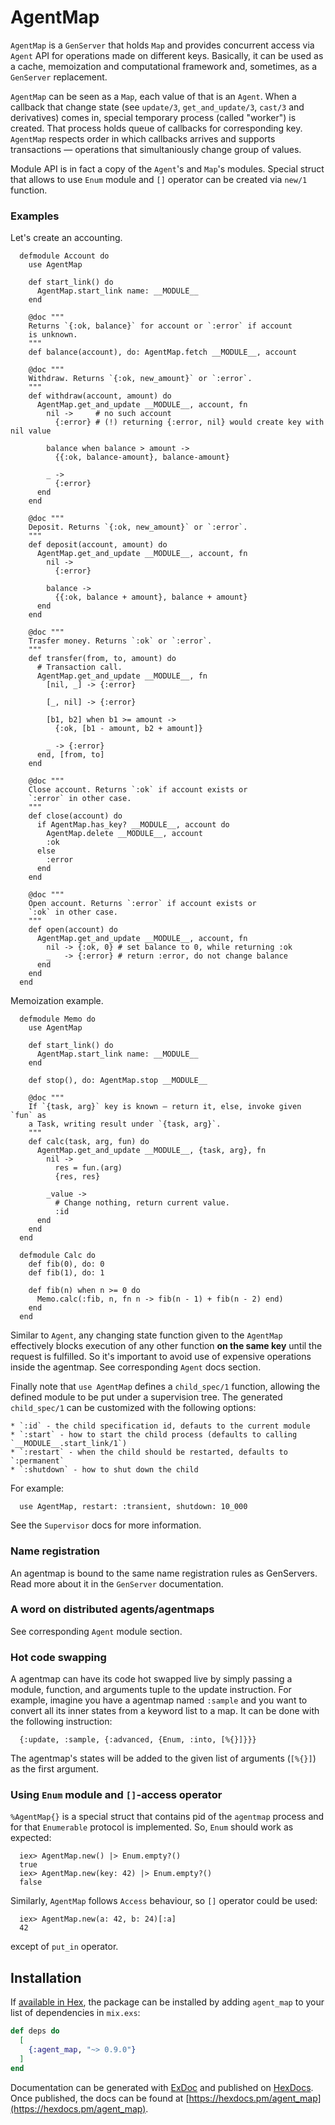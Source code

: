 
# AgentMap

  `AgentMap` is a `GenServer` that holds `Map` and provides concurrent access
  via `Agent` API for operations made on different keys. Basically, it can be
  used as a cache, memoization and computational framework and, sometimes, as a
  `GenServer` replacement.

  `AgentMap` can be seen as a `Map`, each value of that is an `Agent`. When a
  callback that change state (see `update/3`, `get_and_update/3`, `cast/3` and
  derivatives) comes in, special temporary process (called "worker") is created.
  That process holds queue of callbacks for corresponding key. `AgentMap`
  respects order in which callbacks arrives and supports transactions —
  operations that simultaniously change group of values.

  Module API is in fact a copy of the `Agent`'s and `Map`'s modules. Special
  struct that allows to use `Enum` module and `[]` operator can be created via
  `new/1` function.

### Examples

  Let's create an accounting.

      defmodule Account do
        use AgentMap

        def start_link() do
          AgentMap.start_link name: __MODULE__
        end

        @doc """
        Returns `{:ok, balance}` for account or `:error` if account
        is unknown.
        """
        def balance(account), do: AgentMap.fetch __MODULE__, account

        @doc """
        Withdraw. Returns `{:ok, new_amount}` or `:error`.
        """
        def withdraw(account, amount) do
          AgentMap.get_and_update __MODULE__, account, fn
            nil ->     # no such account
              {:error} # (!) returning {:error, nil} would create key with nil value

            balance when balance > amount ->
              {{:ok, balance-amount}, balance-amount}
            
            _ ->
              {:error}
          end
        end

        @doc """
        Deposit. Returns `{:ok, new_amount}` or `:error`.
        """
        def deposit(account, amount) do
          AgentMap.get_and_update __MODULE__, account, fn
            nil ->
              {:error}
            
            balance ->
              {{:ok, balance + amount}, balance + amount}
          end
        end

        @doc """
        Trasfer money. Returns `:ok` or `:error`.
        """
        def transfer(from, to, amount) do
          # Transaction call.
          AgentMap.get_and_update __MODULE__, fn
            [nil, _] -> {:error}
            
            [_, nil] -> {:error}
            
            [b1, b2] when b1 >= amount ->
              {:ok, [b1 - amount, b2 + amount]}
              
            _ -> {:error}
          end, [from, to]
        end

        @doc """
        Close account. Returns `:ok` if account exists or
        `:error` in other case.
        """
        def close(account) do
          if AgentMap.has_key? __MODULE__, account do
            AgentMap.delete __MODULE__, account
            :ok
          else
            :error
          end
        end

        @doc """
        Open account. Returns `:error` if account exists or
        `:ok` in other case.
        """
        def open(account) do
          AgentMap.get_and_update __MODULE__, account, fn
            nil -> {:ok, 0} # set balance to 0, while returning :ok
            _   -> {:error} # return :error, do not change balance
          end
        end
      end

  Memoization example.

      defmodule Memo do
        use AgentMap

        def start_link() do
          AgentMap.start_link name: __MODULE__
        end

        def stop(), do: AgentMap.stop __MODULE__

        @doc """
        If `{task, arg}` key is known — return it, else, invoke given `fun` as
        a Task, writing result under `{task, arg}`.
        """
        def calc(task, arg, fun) do
          AgentMap.get_and_update __MODULE__, {task, arg}, fn
            nil ->
              res = fun.(arg)
              {res, res}

            _value ->
              # Change nothing, return current value.
              :id 
          end
        end
      end

      defmodule Calc do
        def fib(0), do: 0
        def fib(1), do: 1
        
        def fib(n) when n >= 0 do
          Memo.calc(:fib, n, fn n -> fib(n - 1) + fib(n - 2) end)
        end
      end

  Similar to `Agent`, any changing state function given to the `AgentMap`
  effectively blocks execution of any other function **on the same key** until
  the request is fulfilled. So it's important to avoid use of expensive
  operations inside the agentmap. See corresponding `Agent` docs section.

  Finally note that `use AgentMap` defines a `child_spec/1` function, allowing
  the defined module to be put under a supervision tree. The generated
  `child_spec/1` can be customized with the following options:

    * `:id` - the child specification id, defauts to the current module
    * `:start` - how to start the child process (defaults to calling `__MODULE__.start_link/1`)
    * `:restart` - when the child should be restarted, defaults to `:permanent`
    * `:shutdown` - how to shut down the child

  For example:

      use AgentMap, restart: :transient, shutdown: 10_000

  See the `Supervisor` docs for more information.

### Name registration

  An agentmap is bound to the same name registration rules as GenServers. Read
  more about it in the `GenServer` documentation.

### A word on distributed agents/agentmaps

  See corresponding `Agent` module section.

### Hot code swapping

  A agentmap can have its code hot swapped live by simply passing a module,
  function, and arguments tuple to the update instruction. For example, imagine
  you have a agentmap named `:sample` and you want to convert all its inner
  states from a keyword list to a map. It can be done with the following
  instruction:

      {:update, :sample, {:advanced, {Enum, :into, [%{}]}}}

  The agentmap's states will be added to the given list of arguments
  (`[%{}]`) as the first argument.

### Using `Enum` module and `[]`-access operator

  `%AgentMap{}` is a special struct that contains pid of the `agentmap` process
  and for that `Enumerable` protocol is implemented. So, `Enum` should work as
  expected:

      iex> AgentMap.new() |> Enum.empty?()
      true
      iex> AgentMap.new(key: 42) |> Enum.empty?()
      false

  Similarly, `AgentMap` follows `Access` behaviour, so `[]` operator could be
  used:

      iex> AgentMap.new(a: 42, b: 24)[:a]
      42

  except of `put_in` operator.

## Installation

If [available in Hex](https://hex.pm/docs/publish), the package can be installed
by adding `agent_map` to your list of dependencies in `mix.exs`:

```elixir
def deps do
  [
    {:agent_map, "~> 0.9.0"}
  ]
end
```

Documentation can be generated with [ExDoc](https://github.com/elixir-lang/ex_doc)
and published on [HexDocs](https://hexdocs.pm). Once published, the docs can
be found at [https://hexdocs.pm/agent_map](https://hexdocs.pm/agent_map).

